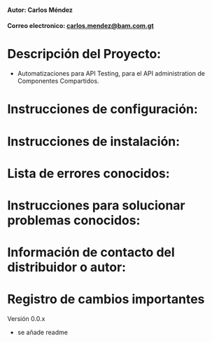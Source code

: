 
#### Autor: Carlos Méndez
#### Correo electronico: carlos.mendez@bam.com.gt

# Descripción del Proyecto: 
 - Automatizaciones para API Testing, para el API administration de Componentes Compartidos. 
# Instrucciones de configuración:

# Instrucciones de instalación:

# Lista de errores conocidos:

# Instrucciones para solucionar problemas conocidos:
                                    
# Información de contacto del distribuidor o autor:
                                    
# Registro de cambios importantes
                                    
                                    
Versión 0.0.x 
 - se añade readme
        